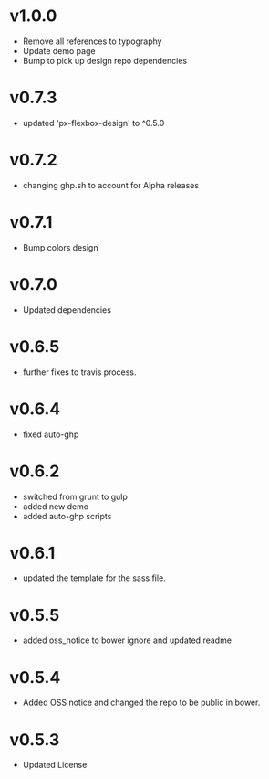 v1.0.0
===================
* Remove all references to typography
* Update demo page
* Bump to pick up design repo dependencies

v0.7.3
==================
* updated 'px-flexbox-design' to ^0.5.0

v0.7.2
==================
* changing ghp.sh to account for Alpha releases

v0.7.1
==================
* Bump colors design

v0.7.0
==================
* Updated dependencies

v0.6.5
==============================
* further fixes to travis process.

v0.6.4
==============================
* fixed auto-ghp

v0.6.2
==============================
* switched from grunt to gulp
* added new demo
* added auto-ghp scripts

v0.6.1
==============================
* updated the template for the sass file.

v0.5.5
==============================
* added oss_notice to bower ignore and updated readme

v0.5.4
==============================
* Added OSS notice and changed the repo to be public in bower.

v0.5.3
=====================
* Updated License
